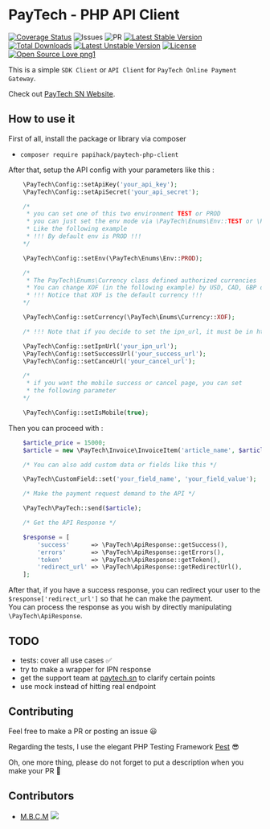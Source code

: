 # PayTech - PHP API Client

[![Coverage Status](https://img.shields.io/badge/coverage-95.35%-success)](https://coveralls.io/github/PapiHack/paytech-php-client?branch=master)
![Issues](https://img.shields.io/github/issues/PapiHack/paytech-php-client)
![PR](https://img.shields.io/github/issues-pr/PapiHack/paytech-php-client)
[![Latest Stable Version](https://poser.pugx.org/papihack/paytech-php-client/v)](//packagist.org/packages/papihack/paytech-php-client)
[![Total Downloads](https://poser.pugx.org/papihack/paytech-php-client/downloads)](//packagist.org/packages/papihack/paytech-php-client)
[![Latest Unstable Version](https://poser.pugx.org/papihack/paytech-php-client/v/unstable)](//packagist.org/packages/papihack/paytech-php-client)
[![License](https://poser.pugx.org/papihack/paytech-php-client/license)](//packagist.org/packages/papihack/paytech-php-client)
[![Open Source Love png1](https://badges.frapsoft.com/os/v1/open-source.png?v=103)](https://github.com/ellerbrock/open-source-badges/)

This is a simple `SDK Client` or `API Client` for `PayTech Online Payment Gateway`.

Check out [PayTech SN Website](https://paytech.sn).

## How to use it

First of all, install the package or library via composer

- `composer require papihack/paytech-php-client`

After that, setup the API config with your parameters like this :

```php
    \PayTech\Config::setApiKey('your_api_key');
    \PayTech\Config::setApiSecret('your_api_secret');

    /*
     * you can set one of this two environment TEST or PROD
     * you can just set the env mode via \PayTech\Enums\Env::TEST or \PayTech\Enums\Env::PROD
     * Like the following example
     * !!! By default env is PROD !!!
    */

    \PayTech\Config::setEnv(\PayTech\Enums\Env::PROD);

    /*
     * The PayTech\Enums\Currency class defined authorized currencies
     * You can change XOF (in the following example) by USD, CAD, GBP or MAD
     * !!! Notice that XOF is the default currency !!!
    */

    \PayTech\Config::setCurrency(\PayTech\Enums\Currency::XOF);

    /* !!! Note that if you decide to set the ipn_url, it must be in https !!! */

    \PayTech\Config::setIpnUrl('your_ipn_url');
    \PayTech\Config::setSuccessUrl('your_success_url');
    \PayTech\Config::setCanceUrl('your_cancel_url');

    /*
     * if you want the mobile success or cancel page, you can set
     * the following parameter
    */

    \PayTech\Config::setIsMobile(true);
```

Then you can proceed with :

```php
    $article_price = 15000;
    $article = new \PayTech\Invoice\InvoiceItem('article_name', $article_price, 'command_name', 'ref_command');

    /* You can also add custom data or fields like this */

    \PayTech\CustomField::set('your_field_name', 'your_field_value');

    /* Make the payment request demand to the API */

    \PayTech\PayTech::send($article);

    /* Get the API Response */

    $response = [
        'success'      => \PayTech\ApiResponse::getSuccess(),
        'errors'       => \PayTech\ApiResponse::getErrors(),
        'token'        => \PayTech\ApiResponse::getToken(),
        'redirect_url' => \PayTech\ApiResponse::getRedirectUrl(),
    ];
```

After that, if you have a success response, you can redirect your user to the `$response['redirect_url']` so that he can make the payment.  
You can process the response as you wish by directly manipulating `\PayTech\ApiResponse`.

## TODO

- tests: cover all use cases ✅
- try to make a wrapper for IPN response
- get the support team at [paytech.sn](https://paytech.sn) to clarify certain points
- use mock instead of hitting real endpoint

## Contributing

Feel free to make a PR or posting an issue 😃

Regarding the tests, I use the elegant PHP Testing Framework  [Pest](https://pestphp.com/) 😎

Oh, one more thing, please do not forget to put a description when you make your PR 🙂

## Contributors

- <a href="https://itdev.herokuapp.com" alt="The IT DEV">M.B.C.M</a>
[![](https://img.shields.io/twitter/follow/the_it_dev?style=social)](https://twitter.com/the_it_dev)
